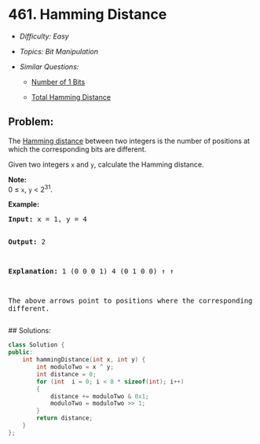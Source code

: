 # 461. Hamming Distance

* *Difficulty: Easy*

* *Topics: Bit Manipulation*

* *Similar Questions:*

  * [Number of 1 Bits](./tests/hamming-distance.md)

  * [Total Hamming Distance](./tests/hamming-distance.md)

## Problem:

<p>The <a href="https://en.wikipedia.org/wiki/Hamming_distance" target="_blank">Hamming distance</a> between two integers is the number of positions at which the corresponding bits are different.</p>

<p>Given two integers <code>x</code> and <code>y</code>, calculate the Hamming distance.</p>

<p><b>Note:</b><br />
0 &le; <code>x</code>, <code>y</code> &lt; 2<sup>31</sup>.
</p>

<p><b>Example:</b>
<pre>
<b>Input:</b> x = 1, y = 4

<b>Output:</b> 2

<b>Explanation:</b>
1   (0 0 0 1)
4   (0 1 0 0)
       &uarr;   &uarr;

The above arrows point to positions where the corresponding bits are different.
</pre>
</p>
## Solutions:

```c++
class Solution {
public:
    int hammingDistance(int x, int y) {
        int moduloTwo = x ^ y;
        int distance = 0;
        for (int  i = 0; i < 8 * sizeof(int); i++)
        {
            distance += moduloTwo & 0x1;
            moduloTwo = moduloTwo >> 1;
        }
        return distance;
    }
};
```
